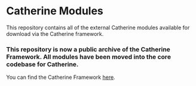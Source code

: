 # Catherine Modules

This repository contains all of the external Catherine modules available for download via the Catherine framework.

### This repository is now a public archive of the Catherine Framework. All modules have been moved into the core codebase for Catherine.

You can find the Catherine Framework [here](https://github.com/CatherineFramework/Catherine).